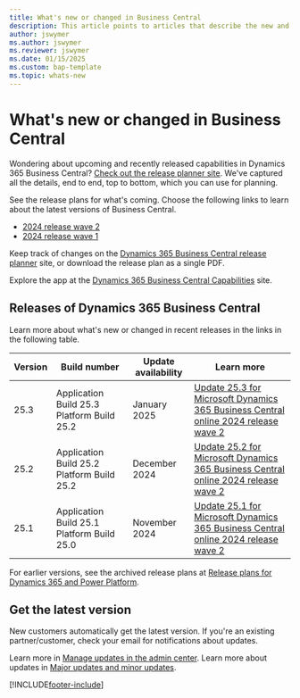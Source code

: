 ```yaml
---
title: What's new or changed in Business Central
description: This article points to articles that describe the new and changed features in minor updates to Dynamics 365 Business Central online.
author: jswymer
ms.author: jswymer
ms.reviewer: jswymer 
ms.date: 01/15/2025
ms.custom: bap-template
ms.topic: whats-new 
---
```


# What's new or changed in Business Central

Wondering about upcoming and recently released capabilities in Dynamics 365 Business Central? [Check out the release planner site](https://experience.dynamics.com/releaseplans/?app=Business+Central). We've captured all the details, end to end, top to bottom, which you can use for planning.  

See the release plans for what's coming. Choose the following links to learn about the latest versions of Business Central.

- [2024 release wave 2](/dynamics365/release-plan/2024wave2/smb/dynamics365-business-central/planned-features)
- [2024 release wave 1](/dynamics365/release-plan/2024wave1/smb/dynamics365-business-central/planned-features)

Keep track of changes on the [Dynamics 365 Business Central release planner](https://experience.dynamics.com/releaseplans/?app=Business+Central) site, or download the release plan as a single PDF.  

Explore the app at the [Dynamics 365 Business Central Capabilities](https://dynamics.microsoft.com/business-central/overview/) site.

## Releases of Dynamics 365 Business Central

Learn more about what's new or changed in recent releases in the links in the following table.

| Version | Build number | Update availability | Learn more |
|---------|--------------|---------------|-------------|
|25.3|Application Build 25.3 Platform Build 25.2|January 2025|[Update 25.3 for Microsoft Dynamics 365 Business Central online 2024 release wave 2](whatsnew-update-25-3.md)|
|25.2|Application Build 25.2 Platform Build 25.2|December 2024|[Update 25.2 for Microsoft Dynamics 365 Business Central online 2024 release wave 2](whatsnew-update-25-2.md)|
|25.1|Application Build 25.1 Platform Build 25.0|November 2024|[Update 25.1 for Microsoft Dynamics 365 Business Central online 2024 release wave 2](whatsnew-update-25-1.md)|
<!-- remove entries with an auto-update date older than the current month (unless the table is then pathetically short - there should always be three entries as a best practice). The links can be to articles in Docs, the planned-features article in the release plans, or KB articles with bug details. BAP Skilling does not own the individual articles with concrete information but provides tooling and guidance to help product teams, customer/partner success teams, or support teams gather relevant information.  -->

For earlier versions, see the archived release plans at [Release plans for Dynamics 365 and Power Platform](/dynamics365/release-plans/archived-plans).  <!--required section-->

## Get the latest version

New customers automatically get the latest version. If you're an existing partner/customer, check your email for notifications about updates. <!-- standard wording for apps with auto-update. If the app has an article with instruction for admins to apply an update, then link to that -->

Learn more in [Manage updates in the admin center](../administration/tenant-admin-center-update-management.md). Learn more about updates in [Major updates and minor updates](../administration/update-rollout-timeline.md).  

[!INCLUDE[footer-include](../includes/footer-banner.md)]

